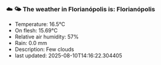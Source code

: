 ### ☁️ 🌤️  The weather in Florianópolis is: Florianópolis

- Temperature: 16.5°C
- On flesh: 15.69°C
- Relative air humidity: 57%
- Rain: 0.0 mm
- Description: Few clouds
- last updated: 2025-08-10T14:16:22.304405
